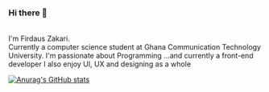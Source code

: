 ### Hi there 👋

<br>I'm Firdaus Zakari.</br> 
Currently a computer science student at Ghana Communication Technology University.
I'm passionate about Programming
...and currently a front-end developer
I also enjoy UI, UX and designing as a whole

[![Anurag's GitHub stats](https://github-readme-stats.vercel.app/api?username=jannattttt)](https://github.com/anuraghazra/github-readme-stats)
